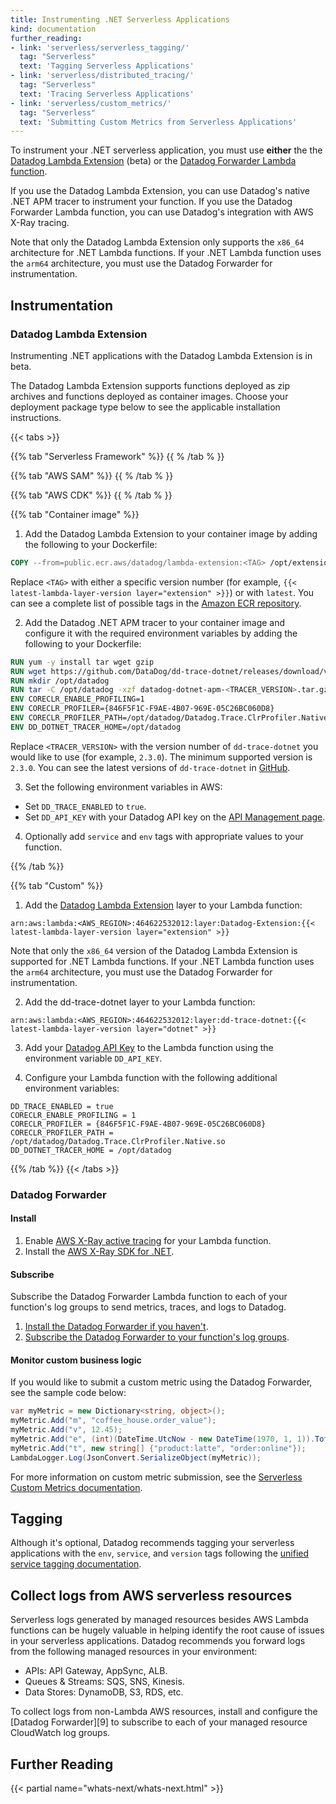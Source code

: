 ```yaml
---
title: Instrumenting .NET Serverless Applications
kind: documentation
further_reading:
- link: 'serverless/serverless_tagging/'
  tag: "Serverless"
  text: 'Tagging Serverless Applications'
- link: 'serverless/distributed_tracing/'
  tag: "Serverless"
  text: 'Tracing Serverless Applications'
- link: 'serverless/custom_metrics/'
  tag: "Serverless"
  text: 'Submitting Custom Metrics from Serverless Applications'
---
```


To instrument your .NET serverless application, you must use **either** the the [Datadog Lambda Extension][1] (beta) or the [Datadog Forwarder Lambda function][2].

If you use the Datadog Lambda Extension, you can use Datadog's native .NET APM tracer to instrument your function. If you use the Datadog Forwarder Lambda function, you can use Datadog's integration with AWS X-Ray tracing.

Note that only the Datadog Lambda Extension only supports the `x86_64` architecture for .NET Lambda functions. If your .NET Lambda function uses the `arm64` architecture, you must use the Datadog Forwarder for instrumentation.

## Instrumentation
### Datadog Lambda Extension

<div class="alert alert-warning">
Instrumenting .NET applications with the Datadog Lambda Extension is in beta.
</div>

The Datadog Lambda Extension supports functions deployed as zip archives and functions deployed as container images. Choose your deployment package type below to see the applicable installation instructions.

{{< tabs >}}

{{% tab "Serverless Framework" %}}
{{ % /tab % }}

{{% tab "AWS SAM" %}}
{{ % /tab % }}

{{% tab "AWS CDK" %}}
{{ % /tab % }}

{{% tab "Container image" %}}
1. Add the Datadog Lambda Extension to your container image by adding the following to your Dockerfile:

```dockerfile
COPY --from=public.ecr.aws/datadog/lambda-extension:<TAG> /opt/extensions/ /opt/extensions
```

Replace `<TAG>` with either a specific version number (for example, `{{< latest-lambda-layer-version layer="extension" >}}`) or with `latest`. You can see a complete list of possible tags in the [Amazon ECR repository][1].

2. Add the Datadog .NET APM tracer to your container image and configure it with the required environment variables by adding the following to your Dockerfile:

```dockerfile
RUN yum -y install tar wget gzip
RUN wget https://github.com/DataDog/dd-trace-dotnet/releases/download/v<TRACER_VERSION>/datadog-dotnet-apm-<TRACER_VERSION>.tar.gz
RUN mkdir /opt/datadog
RUN tar -C /opt/datadog -xzf datadog-dotnet-apm-<TRACER_VERSION>.tar.gz
ENV CORECLR_ENABLE_PROFILING=1
ENV CORECLR_PROFILER={846F5F1C-F9AE-4B07-969E-05C26BC060D8}
ENV CORECLR_PROFILER_PATH=/opt/datadog/Datadog.Trace.ClrProfiler.Native.so
ENV DD_DOTNET_TRACER_HOME=/opt/datadog
```

Replace `<TRACER_VERSION>` with the version number of `dd-trace-dotnet` you would like to use (for example, `2.3.0`). The minimum supported version is `2.3.0`. You can see the latest versions of `dd-trace-dotnet` in [GitHub][3].

3. Set the following environment variables in AWS:
  - Set `DD_TRACE_ENABLED` to `true`.
  - Set `DD_API_KEY` with your Datadog API key on the [API Management page][2].
4. Optionally add `service` and `env` tags with appropriate values to your function.

[1]: https://gallery.ecr.aws/datadog/lambda-extension
[2]: https://app.datadoghq.com/organization-settings/api-keys
[3]: https://github.com/DataDog/dd-trace-dotnet/releases

{{% /tab %}}

{{% tab "Custom" %}}

1. Add the [Datadog Lambda Extension][1] layer to your Lambda function:

  `arn:aws:lambda:<AWS_REGION>:464622532012:layer:Datadog-Extension:{{< latest-lambda-layer-version layer="extension" >}}`

  Note that only the `x86_64` version of the Datadog Lambda Extension is supported for .NET Lambda functions. If your .NET Lambda function uses the `arm64` architecture, you must use the Datadog Forwarder for instrumentation.

2. Add the dd-trace-dotnet layer to your Lambda function:

  `arn:aws:lambda:<AWS_REGION>:464622532012:layer:dd-trace-dotnet:{{< latest-lambda-layer-version layer="dotnet" >}}`

3. Add your [Datadog API Key][2] to the Lambda function using the environment variable `DD_API_KEY`.

4. Configure your Lambda function with the following additional environment variables:

```
DD_TRACE_ENABLED = true
CORECLR_ENABLE_PROFILING = 1
CORECLR_PROFILER = {846F5F1C-F9AE-4B07-969E-05C26BC060D8}
CORECLR_PROFILER_PATH = /opt/datadog/Datadog.Trace.ClrProfiler.Native.so
DD_DOTNET_TRACER_HOME = /opt/datadog
```

[1]: /serverless/libraries_integrations/extension/
[2]: https://app.datadoghq.com/organization-settings/api-keys

{{% /tab %}}
{{< /tabs >}}

### Datadog Forwarder
#### Install

1. Enable [AWS X-Ray active tracing][1] for your Lambda function.
2. Install the [AWS X-Ray SDK for .NET][2].

#### Subscribe

Subscribe the Datadog Forwarder Lambda function to each of your function's log groups to send metrics, traces, and logs to Datadog.

1. [Install the Datadog Forwarder if you haven't][3].
2. [Subscribe the Datadog Forwarder to your function's log groups][4].

#### Monitor custom business logic

If you would like to submit a custom metric using the Datadog Forwarder, see the sample code below:

```csharp
var myMetric = new Dictionary<string, object>();
myMetric.Add("m", "coffee_house.order_value");
myMetric.Add("v", 12.45);
myMetric.Add("e", (int)(DateTime.UtcNow - new DateTime(1970, 1, 1)).TotalSeconds);
myMetric.Add("t", new string[] {"product:latte", "order:online"});
LambdaLogger.Log(JsonConvert.SerializeObject(myMetric));
```

For more information on custom metric submission, see the [Serverless Custom Metrics documentation][3].


[1]: https://docs.aws.amazon.com/xray/latest/devguide/xray-services-lambda.html
[2]: https://docs.aws.amazon.com/xray/latest/devguide/xray-sdk-dotnet.html
[3]: /serverless/forwarder/
[4]: /serverless/libraries_integrations/extension/

## Tagging

Although it's optional, Datadog recommends tagging your serverless applications with the `env`, `service`, and `version` tags following the [unified service tagging documentation][3].

## Collect logs from AWS serverless resources

Serverless logs generated by managed resources besides AWS Lambda functions can be hugely valuable in helping identify the root cause of issues in your serverless applications. Datadog recommends you forward logs from the following managed resources in your environment:
- APIs: API Gateway, AppSync, ALB.
- Queues & Streams: SQS, SNS, Kinesis.
- Data Stores: DynamoDB, S3, RDS, etc.

To collect logs from non-Lambda AWS resources, install and configure the [Datadog Forwarder][9] to subscribe to each of your managed resource CloudWatch log groups.
## Further Reading

{{< partial name="whats-next/whats-next.html" >}}

[1]: /serverless/libraries_integrations/extension/
[2]: /serverless/forwarder/
[3]: /serverless/custom_metrics?tab=otherruntimes
